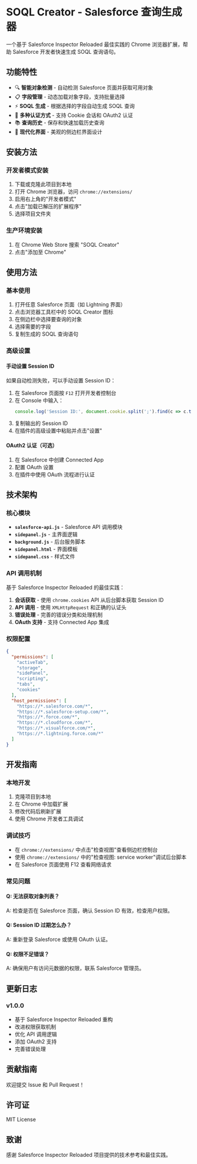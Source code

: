 # SOQL Creator - Salesforce 查询生成器

一个基于 Salesforce Inspector Reloaded 最佳实践的 Chrome 浏览器扩展，帮助 Salesforce 开发者快速生成 SOQL 查询语句。

## 功能特性

- 🔍 **智能对象检测** - 自动检测 Salesforce 页面并获取可用对象
- 📋 **字段管理** - 动态加载对象字段，支持批量选择
- ⚡ **SOQL 生成** - 根据选择的字段自动生成 SOQL 查询
- 🔐 **多种认证方式** - 支持 Cookie 会话和 OAuth2 认证
- 📚 **查询历史** - 保存和快速加载历史查询
- 🎨 **现代化界面** - 美观的侧边栏界面设计

## 安装方法

### 开发者模式安装

1. 下载或克隆此项目到本地
2. 打开 Chrome 浏览器，访问 `chrome://extensions/`
3. 启用右上角的"开发者模式"
4. 点击"加载已解压的扩展程序"
5. 选择项目文件夹

### 生产环境安装

1. 在 Chrome Web Store 搜索 "SOQL Creator"
2. 点击"添加至 Chrome"

## 使用方法

### 基本使用

1. 打开任意 Salesforce 页面（如 Lightning 界面）
2. 点击浏览器工具栏中的 SOQL Creator 图标
3. 在侧边栏中选择要查询的对象
4. 选择需要的字段
5. 复制生成的 SOQL 查询语句

### 高级设置

#### 手动设置 Session ID

如果自动检测失败，可以手动设置 Session ID：

1. 在 Salesforce 页面按 `F12` 打开开发者控制台
2. 在 Console 中输入：
   ```javascript
   console.log('Session ID:', document.cookie.split(';').find(c => c.trim().startsWith('sid='))?.split('=')[1]);
   ```
3. 复制输出的 Session ID
4. 在插件的高级设置中粘贴并点击"设置"

#### OAuth2 认证（可选）

1. 在 Salesforce 中创建 Connected App
2. 配置 OAuth 设置
3. 在插件中使用 OAuth 流程进行认证

## 技术架构

### 核心模块

- **`salesforce-api.js`** - Salesforce API 调用模块
- **`sidepanel.js`** - 主界面逻辑
- **`background.js`** - 后台服务脚本
- **`sidepanel.html`** - 界面模板
- **`sidepanel.css`** - 样式文件

### API 调用机制

基于 Salesforce Inspector Reloaded 的最佳实践：

1. **会话获取** - 使用 `chrome.cookies` API 从后台脚本获取 Session ID
2. **API 调用** - 使用 `XMLHttpRequest` 和正确的认证头
3. **错误处理** - 完善的错误分类和处理机制
4. **OAuth 支持** - 支持 Connected App 集成

### 权限配置

```json
{
  "permissions": [
    "activeTab",
    "storage", 
    "sidePanel",
    "scripting",
    "tabs",
    "cookies"
  ],
  "host_permissions": [
    "https://*.salesforce.com/*",
    "https://*.salesforce-setup.com/*",
    "https://*.force.com/*",
    "https://*.cloudforce.com/*",
    "https://*.visualforce.com/*",
    "https://*.lightning.force.com/*"
  ]
}
```

## 开发指南

### 本地开发

1. 克隆项目到本地
2. 在 Chrome 中加载扩展
3. 修改代码后刷新扩展
4. 使用 Chrome 开发者工具调试

### 调试技巧

- 在 `chrome://extensions/` 中点击"检查视图"查看侧边栏控制台
- 使用 `chrome://extensions/` 中的"检查视图: service worker"调试后台脚本
- 在 Salesforce 页面使用 F12 查看网络请求

### 常见问题

#### Q: 无法获取对象列表？
A: 检查是否在 Salesforce 页面，确认 Session ID 有效，检查用户权限。

#### Q: Session ID 过期怎么办？
A: 重新登录 Salesforce 或使用 OAuth 认证。

#### Q: 权限不足错误？
A: 确保用户有访问元数据的权限，联系 Salesforce 管理员。

## 更新日志

### v1.0.0
- 基于 Salesforce Inspector Reloaded 重构
- 改进权限获取机制
- 优化 API 调用逻辑
- 添加 OAuth2 支持
- 完善错误处理

## 贡献指南

欢迎提交 Issue 和 Pull Request！

## 许可证

MIT License

## 致谢

感谢 Salesforce Inspector Reloaded 项目提供的技术参考和最佳实践。
